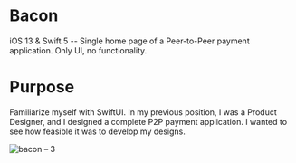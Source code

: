 # Bacon
iOS 13 & Swift 5 --
Single home page of a Peer-to-Peer payment application. Only UI, no functionality. 

# Purpose
Familiarize myself with SwiftUI. In my previous position, I was a Product Designer, and I designed a complete P2P payment application. I wanted to see how feasible it was to develop my designs.

![bacon – 3](https://user-images.githubusercontent.com/28903218/81584064-3f944500-9380-11ea-9b5d-e6f966f18032.png)
